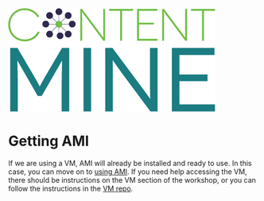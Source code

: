 ![ContentMine logo](https://github.com/ContentMine/assets/blob/master/png/Content_mine(small).png)

# Getting AMI

If we are using a VM, AMI will already be installed and ready to use. In this case, you can move on to [using AMI](ami_basics). If you need help accessing the VM, there should be instructions on the VM section of the workshop, or you can follow the instructions in the [VM repo](https://github.com/ContentMine/vms/blob/master/installation_intructions.md).
